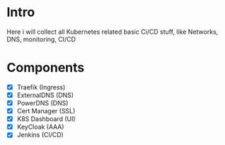# Intro

Here i will collect all Kubernetes related basic Ci/CD stuff, like
Networks, DNS, monitoring, CI/CD

# Components

- [x] Traefik       (Ingress)
- [x] ExternalDNS   (DNS)
- [x] PowerDNS      (DNS)
- [x] Cert Manager  (SSL)
- [x] K8S Dashboard (UI)
- [x] KeyCloak      (AAA)
- [x] Jenkins       (CI/CD)
